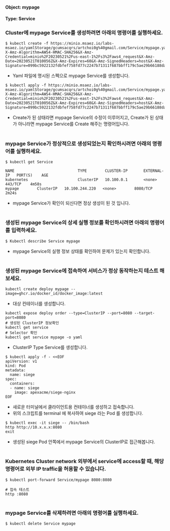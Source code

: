 
#### Object: mypage
#### Type: Service

### Cluster에 mypage Service를 생성하려면 아래의 명령어를 실행하세요.

```
$ kubectl create -f https://minio.msaez.io/labs-msaez.io/yamlStorage/gcumsacqrs/artchoi0g%40gmail.com/Service/mypage.yaml?X-Amz-Algorithm=AWS4-HMAC-SHA256&X-Amz-Credential=minio%2F20230521%2Fus-east-1%2Fs3%2Faws4_request&X-Amz-Date=20230521T010056Z&X-Amz-Expires=60&X-Amz-SignedHeaders=host&X-Amz-Signature=099bc5922132fdbfef758fd77c2247b71311f687bbff179c5ae29b66188da260
```
- Yaml 파일에 명시된 스펙으로 mypage Service를 생성합니다.  

```
$ kubectl apply -f https://minio.msaez.io/labs-msaez.io/yamlStorage/gcumsacqrs/artchoi0g%40gmail.com/Service/mypage.yaml?X-Amz-Algorithm=AWS4-HMAC-SHA256&X-Amz-Credential=minio%2F20230521%2Fus-east-1%2Fs3%2Faws4_request&X-Amz-Date=20230521T010056Z&X-Amz-Expires=60&X-Amz-SignedHeaders=host&X-Amz-Signature=099bc5922132fdbfef758fd77c2247b71311f687bbff179c5ae29b66188da260
```
- Create가 된 상태라면 mypage Service의 수정이 이루어지고, Create가 된 상태가 아니라면 mypage Service를 Create 해주는 명령어입니다.
#

### mypage Service가 정상적으로 생성되었는지 확인하시려면 아래의 명령어를 실행하세요.

```
$ kubectl get Service

NAME                            TYPE        CLUSTER-IP       EXTERNAL-IP   PORT(S)    AGE
kubernetes                      ClusterIP   10.100.0.1       <none>        443/TCP    4m58s
mypage        ClusterIP   10.100.244.220   <none>        8080/TCP   2m24s

```
- mypage Service가 확인이 되신다면 정상 생성이 된 것 입니다.
#

### 생성된 mypage Service의 상세 실행 정보를 확인하시려면 아래의 명령어를 입력하세요.

```
$ Kubectl describe Service mypage
```
- mypage Service의 실행 정보 상태를 확인하여 문제가 있는지 확인합니다.
#

### 생성된 mypage Service에 접속하여 서비스가 정상 동작하는지 테스트 해보세요.

```
kubectl create deploy mypage --image=ghcr.io/docker_id/docker_image:latest
```
- 대상 컨테이너를 생성합니다.  

```
kubectl expose deploy order --type=ClusterIP --port=8080 --target-port=8080
# 생성된 ClusterIP 정보확인
kubectl get service 
# Selector 확인
kubectl get service mypage -o yaml
```
- ClusterIP Type Service를 생성합니다.

```
$ kubectl apply -f - <<EOF
apiVersion: v1
kind: Pod
metadata:
  name: siege
spec:
  containers:
  - name: siege
    image: apexacme/siege-nginx
EOF
```
- 새로운 터미널에서 클라이언트용 컨테이너를 생성하고 접속합니다.
- 위의 스크립트를 terminal 에 복사하여 siege 라는 Pod 를 생성합니다.  

```
$ kubectl exec -it siege -- /bin/bash
http http://10.x.x.x:8080
exit
```
- 생성된 siege Pod 안쪽에서 mypage Service의 ClusterIP로 접근해봅니다.
#

### Kubernetes Cluster network 외부에서 service에 access할 때, 해당 명령어로 외부 IP traffic을 허용할 수 있습니다.

```
$ kubectl port-forward Service/mypage 8080:8080

# 접속 테스트
http :8080
```
#

### mypage Service를 삭제하려면 아래의 명령어를 실행하세요.

```
$ kubectl delete Service mypage
```
#

